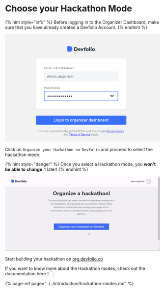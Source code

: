 # Choose your Hackathon Mode

{% hint style="info" %}
Before logging in to the Organizer Dashboard, make sure that you have already created a Devfolio Account.
{% endhint %}

![](../../.gitbook/assets/image%20%2825%29.png)

Click on `Organize your Hackathon on Devfolio` and proceed to select the hackathon mode.

{% hint style="danger" %}
Once you select a Hackathon mode, you **won't be able to change** it later!
{% endhint %}

![Start building your hackathon on org.devfolio.co](../../.gitbook/assets/organize-a-hackathon.gif)

Start building your hackathon on [org.devfolio.co](http://org.devfolio.co)

If you want to know more about the Hackathon modes, check out the documentation here 👇🏻

{% page-ref page="../../introduction/hackathon-modes.md" %}




